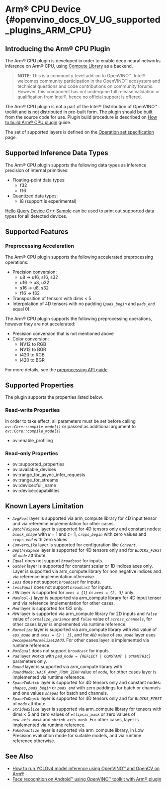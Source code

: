 # Arm® CPU Device {#openvino_docs_OV_UG_supported_plugins_ARM_CPU}


## Introducing the Arm® CPU Plugin
The Arm® CPU plugin is developed in order to enable deep neural networks inference on Arm® CPU, using [Compute Library](https://github.com/ARM-software/ComputeLibrary) as a backend.

> **NOTE**: This is a community-level add-on to OpenVINO™. Intel® welcomes community participation in the OpenVINO™ ecosystem and technical questions and code contributions on community forums. However, this component has not undergone full release validation or qualification from Intel®, hence no official support is offered. 

The Arm® CPU plugin is not a part of the Intel® Distribution of OpenVINO™ toolkit and is not distributed in pre-built form. The plugin should be built from the source code for use. Plugin build procedure is described on [How to build Arm® CPU plugin](https://github.com/openvinotoolkit/openvino_contrib/wiki/How-to-build-ARM-CPU-plugin) guide. 

The set of supported layers is defined on the [Operation set specification](https://github.com/openvinotoolkit/openvino_contrib/wiki/ARM-plugin-operation-set-specification) page.


## Supported Inference Data Types
The Arm® CPU plugin supports the following data types as inference precision of internal primitives:

- Floating-point data types:
  - f32
  - f16
- Quantized data types:
  - i8 (support is experimental)

[Hello Query Device C++ Sample](../../../samples/cpp/hello_query_device/README.md) can be used to print out supported data types for all detected devices.

## Supported Features

### Preprocessing Acceleration
The Arm® CPU plugin supports the following accelerated preprocessing operations:
- Precision conversion:
    - u8  -> u16, s16, s32
    - u16 -> u8, u32
    - s16 -> u8, s32
    - f16 -> f32
- Transposition of tensors with dims < 5
- Interpolation of 4D tensors with no padding (*`pads_begin`* and *`pads_end`* equal 0).

The Arm® CPU plugin supports the following preprocessing operations, however they are not accelerated:
- Precision conversion that is not mentioned above
- Color conversion:
    - NV12 to RGB
    - NV12 to BGR
    - i420 to RGB
    - i420 to BGR

For more details, see the [preprocessing API guide](../preprocessing_overview.md).

## Supported Properties
The plugin supports the properties listed below.

### Read-write Properties
In order to take effect, all parameters must be set before calling *`ov::Core::compile_model()`* or passed as additional argument to *`ov::Core::compile_model()`*

- ov::enable_profiling

### Read-only Properties
- ov::supported_properties
- ov::available_devices
- ov::range_for_async_infer_requests
- ov::range_for_streams
- ov::device::full_name
- ov::device::capabilities


## Known Layers Limitation
* *`AvgPool`* layer is supported via arm_compute library for 4D input tensor and via reference implementation for other cases.
* *`BatchToSpace`* layer is supported for 4D tensors only and constant nodes: *`block_shape`* with *`N`* = 1 and *`C`*= 1, *`crops_begin`* with zero values and *`crops_end`* with zero values.
* *`ConvertLike`* layer is supported for configuration like *`Convert`*.
* *`DepthToSpace`* layer is supported for 4D tensors only and for *`BLOCKS_FIRST`* of *`mode`* attribute.
* *`Equal`* does not support *`broadcast`* for inputs.
* *`Gather`* layer is supported for constant scalar or 1D indices axes only. Layer is supported via arm_compute library for non negative indices and via reference implementation otherwise.
* *`Less`* does not support *`broadcast`* for inputs.
* *`LessEqual`* does not support *`broadcast`* for inputs.
* *`LRN`* layer is supported for *`axes = {1}`* or *`axes = {2, 3}`* only.
* *`MaxPool-1`* layer is supported via arm_compute library for 4D input tensor and via reference implementation for other cases.
* *`Mod`* layer is supported for f32 only.
* *`MVN`* layer is supported via arm_compute library for 2D inputs and *`false`* value of *`normalize_variance`* and *`false`* value of *`across_channels`*, for other cases layer is implemented via runtime reference.
* *`Normalize`* layer is supported via arm_compute library with *`MAX`* value of *`eps_mode`* and *`axes = {2 | 3}`*, and for *`ADD`* value of *`eps_mode`* layer uses *`DecomposeNormalizeL2Add`*. For other cases layer is implemented via runtime reference.
* *`NotEqual`* does not support *`broadcast`* for inputs.
* *`Pad`* layer works with *`pad_mode = {REFLECT | CONSTANT | SYMMETRIC}`* parameters only.
* *`Round`* layer is supported via arm_compute library with *`RoundMode::HALF_AWAY_FROM_ZERO`* value of *`mode`*, for other cases layer is implemented via runtime reference.
* *`SpaceToBatch`* layer is supported for 4D tensors only and constant nodes: *`shapes`*, *`pads_begin`* or *`pads_end`* with zero paddings for batch or channels and one values *`shapes`* for batch and channels.
* *`SpaceToDepth`* layer is supported for 4D tensors only and for *`BLOCKS_FIRST`* of *`mode`* attribute.
* *`StridedSlice`* layer is supported via arm_compute library for tensors with dims < 5 and zero values of *`ellipsis_mask`* or zero values of *`new_axis_mask`* and *`shrink_axis_mask`*. For other cases, layer is implemented via runtime reference.
* *`FakeQuantize`* layer is supported via arm_compute library, in Low Precision evaluation mode for suitable models, and via runtime reference otherwise.

## See Also
* [How to run YOLOv4 model inference using OpenVINO™ and OpenCV on Arm®](https://opencv.org/how-to-run-yolov4-using-openvino-and-opencv-on-arm/)
* [Face recognition on Android™ using OpenVINO™ toolkit with Arm® plugin](https://opencv.org/face-recognition-on-android-using-openvino-toolkit-with-arm-plugin/)
